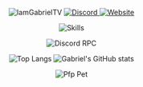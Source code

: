 <p align="center">
  <img alt="IamGabrielTV" src="https://pimp-my-readme-next.vercel.app/api/wavy-banner?subtitle=Hello%20World%21%20I%20am%20Gabriel%21&title=IamGabrielTV">
  
  <a href="https://discord.com/users/468100897860485120">
    <img alt="Discord" src="https://dcbadge.limes.pink/api/shield/468100897860485120?compact=true&theme=blurple">
  </a>
  
  <a href="https://iamgabriel.dev/">
    <img alt="Website" src="https://img.shields.io/badge/website-000000?style=for-the-badge&logo=cloudflare&logoColor=white">
  </a>
</p>

<p align="center">
  <img alt="Skills" src="https://skillicons.dev/icons?i=ts,svelte,tailwind,sqlite,cloudflare,linux" />
</p>

<p align="center">
  <img alt="Discord RPC" src="https://lanyard.cnrad.dev/api/468100897860485120" />
</p>

<p align="center">
    <img alt="Top Langs" src="https://github-readme-stats.vercel.app/api/top-langs/?username=iamgabrieltv&bg_color=11111a&text_color=cdd6f4&icon_color=cba6f7&title_color=94e2d5&hide_border=true&langs_count=3">
    <img alt="Gabriel's GitHub stats" src="https://github-readme-stats.vercel.app/api?username=iamgabrieltv&line_height=27&show_icons=true&count_private=true&bg_color=11111a&text_color=cdd6f4&icon_color=cba6f7&title_color=94e2d5&hide_border=true">
</p>

<p align="center">
  <img alt="Pfp Pet" src="https://github.com/iamgabrieltv/iamgabrieltv/assets/41999358/7af00a62-0ac1-4668-97b2-4d3aff229ba4">
</p>
